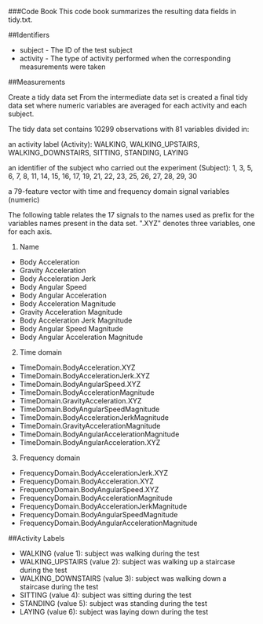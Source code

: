 ###Code Book
This code book summarizes the resulting data fields in tidy.txt.

##Identifiers

- subject - The ID of the test subject
- activity - The type of activity performed when the corresponding measurements were taken

##Measurements

Create a tidy data set
From the intermediate data set is created a final tidy data set where numeric variables are averaged for each activity and each subject.

The tidy data set contains 10299 observations with 81 variables divided in:

an activity label (Activity): WALKING, WALKING_UPSTAIRS, WALKING_DOWNSTAIRS, SITTING, STANDING, LAYING

an identifier of the subject who carried out the experiment (Subject): 1, 3, 5, 6, 7, 8, 11, 14, 15, 16, 17, 19, 21, 22, 23, 25, 26, 27, 28, 29, 30

a 79-feature vector with time and frequency domain signal variables (numeric)

The following table relates the 17 signals to the names used as prefix for the variables names present in the data set. ".XYZ" denotes three variables, one for each axis.

1. Name

- Body Acceleration	  
- Gravity Acceleration		
- Body Acceleration Jerk	
- Body Angular Speed	
- Body Angular Acceleration		
- Body Acceleration Magnitude	
- Gravity Acceleration Magnitude		
- Body Acceleration Jerk Magnitude	
- Body Angular Speed Magnitude	
- Body Angular Acceleration Magnitude		

2. Time domain

- TimeDomain.BodyAcceleration.XYZ	    
- TimeDomain.BodyAccelerationJerk.XYZ	
- TimeDomain.BodyAngularSpeed.XYZ	
- TimeDomain.BodyAccelerationMagnitude
- TimeDomain.GravityAcceleration.XYZ
- TimeDomain.BodyAngularSpeedMagnitude	
- TimeDomain.BodyAccelerationJerkMagnitude	
- TimeDomain.GravityAccelerationMagnitude
- TimeDomain.BodyAngularAccelerationMagnitude
- TimeDomain.BodyAngularAcceleration.XYZ


3. Frequency domain
- FrequencyDomain.BodyAccelerationJerk.XYZ
- FrequencyDomain.BodyAcceleration.XYZ
- FrequencyDomain.BodyAngularSpeed.XYZ
- FrequencyDomain.BodyAccelerationMagnitude
- FrequencyDomain.BodyAccelerationJerkMagnitude
- FrequencyDomain.BodyAngularSpeedMagnitude
- FrequencyDomain.BodyAngularAccelerationMagnitude

##Activity Labels
- WALKING (value 1): subject was walking during the test
- WALKING_UPSTAIRS (value 2): subject was walking up a staircase during the test
- WALKING_DOWNSTAIRS (value 3): subject was walking down a staircase during the test
- SITTING (value 4): subject was sitting during the test
- STANDING (value 5): subject was standing during the test
- LAYING (value 6): subject was laying down during the test
